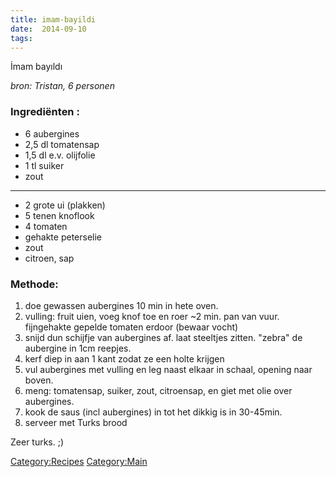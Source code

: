 ```yaml
---
title: imam-bayildi
date:  2014-09-10
tags:
---
```

İmam bayıldı

*bron: Tristan, 6 personen*

### Ingrediënten :

-   6 aubergines
-   2,5 dl tomatensap
-   1,5 dl e.v. olijfolie
-   1 tl suiker
-   zout

---

-   2 grote ui (plakken)
-   5 tenen knoflook
-   4 tomaten
-   gehakte peterselie
-   zout
-   citroen, sap

### Methode:

1.  doe gewassen aubergines 10 min in hete oven.
2.  vulling: fruit uien, voeg knof toe en roer \~2 min. pan van vuur.
    fijngehakte gepelde tomaten erdoor (bewaar vocht)
3.  snijd dun schijfje van aubergines af. laat steeltjes zitten. "zebra"
    de aubergine in 1cm reepjes.
4.  kerf diep in aan 1 kant zodat ze een holte krijgen
5.  vul aubergines met vulling en leg naast elkaar in schaal, opening
    naar boven.
6.  meng: tomatensap, suiker, zout, citroensap, en giet met olie over
    aubergines.
7.  kook de saus (incl aubergines) in tot het dikkig is in 30-45min.
8.  serveer met Turks brood

Zeer turks. ;)

<Category:Recipes> <Category:Main>

